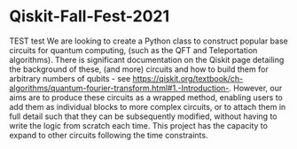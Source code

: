 # Qiskit-Fall-Fest-2021
TEST
test
We are looking to create a Python class to construct popular base circuits for quantum computing, (such as the QFT and Teleportation algorithms). There is significant documentation on the Qiskit page detailing the background of these, (and more) circuits and how to build them for arbitrary numbers of qubits - see https://qiskit.org/textbook/ch-algorithms/quantum-fourier-transform.html#1.-Introduction-. However, our aims are to produce these circuits as a wrapped method, enabling users to add them as individual blocks to more complex circuits, or to attach them in full detail such that they can be subsequently modified, without having to write the logic from scratch each time. This project has the capacity to expand to other circuits following the time constraints.
